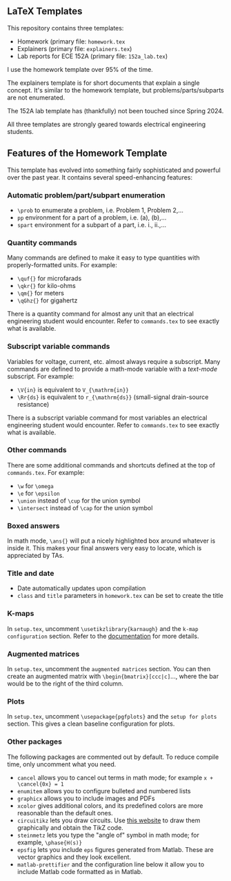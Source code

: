 ## LaTeX Templates
This repository contains three templates:
- Homework (primary file: `homework.tex`
- Explainers (primary file: `explainers.tex`)
- Lab reports for ECE 152A (primary file: `152a_lab.tex`)

I use the homework template over 95% of the time.

The explainers template is for short documents that explain a single concept. It's similar to the homework template, but problems/parts/subparts are not enumerated.

The 152A lab template has (thankfully) not been touched since Spring 2024.

All three templates are strongly geared towards electrical engineering students.
## Features of the Homework Template
This template has evolved into something fairly sophisticated and powerful over the past year. It contains several speed-enhancing features:
### Automatic problem/part/subpart enumeration
- `\prob` to enumerate a problem, i.e. Problem 1, Problem 2,...
- `pp` environment for a part of a problem, i.e. (a), (b),...
- `spart` environment for a subpart of a part, i.e. i., ii.,...
### Quantity commands
Many commands are defined to make it easy to type quantities with properly-formatted units. For example:
- `\quf{}` for microfarads
- `\qkr{}` for kilo-ohms
- `\qm{}` for meters
- `\qGhz{}` for gigahertz

There is a quantity command for almost any unit that an electrical engineering student would encounter. Refer to `commands.tex` to see exactly what is available.
### Subscript variable commands
Variables for voltage, current, etc. almost always require a subscript. Many commands are defined to provide a math-mode variable with a *text-mode* subscript. For example:
- `\V{in}` is equivalent to `V_{\mathrm{in}}`
- `\Rr{ds}` is equivalent to `r_{\mathrm{ds}}` (small-signal drain-source resistance)

There is a subscript variable command for most variables an electrical engineering student would encounter. Refer to `commands.tex` to see exactly what is available.
### Other commands
There are some additional commands and shortcuts defined at the top of `commands.tex`. For example:
- `\w` for `\omega`
- `\e` for `\epsilon`
- `\union` instead of `\cup` for the union symbol
- `\intersect` instead of `\cap` for the union symbol
### Boxed answers
In math mode, `\ans{}` will put a nicely highlighted box around whatever is inside it. This makes your final answers very easy to locate, which is appreciated by TAs.
### Title and date
- Date automatically updates upon compilation
- `class` and `title` parameters in `homework.tex` can be set to create the title
### K-maps
In `setup.tex`, uncomment `\usetikzlibrary{karnaugh}` and the `k-map configuration` section. Refer to the [documentation](https://ctan.org/pkg/tikz-karnaugh?lang=en) for more details.
### Augmented matrices
In `setup.tex`, uncomment the `augmented matrices` section. You can then create an augmented matrix with `\begin{bmatrix}[ccc|c]`..., where the bar would be to the right of the third column.
### Plots
In `setup.tex`, uncomment `\usepackage{pgfplots}` and the `setup for plots` section. This gives a clean baseline configuration for plots.
### Other packages
The following packages are commented out by default. To reduce compile time, only uncomment what you need.
- `cancel` allows you to cancel out terms in math mode; for example `x + \cancel{0x} = 1`
- `enumitem` allows you to configure bulleted and numbered lists
- `graphicx` allows you to include images and PDFs
- `xcolor` gives additional colors, and its predefined colors are more reasonable than the default ones.
- `circuitikz` lets you draw circuits. Use [this website](https://circuit2tikz.tf.fau.de/designer/) to draw them graphically and obtain the TikZ code.
- `steinmetz` lets you type the "angle of" symbol in math mode; for example, `\phase{H(s)}`
- `epsfig` lets you include `eps` figures generated from Matlab. These are vector graphics and they look excellent.
- `matlab-prettifier` and the configuration line below it allow you to include Matlab code formatted as in Matlab.
